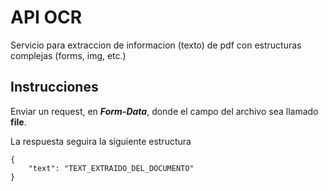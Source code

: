 
# API OCR

Servicio para extraccion de informacion (texto) de pdf con estructuras complejas (forms, img, etc.)

## Instrucciones

Enviar un request, en ***Form-Data***, donde el campo del archivo sea llamado **file**.

La respuesta seguira la siguiente estructura

```
{
	"text": "TEXT_EXTRAIDO_DEL_DOCUMENTO"
}
```
